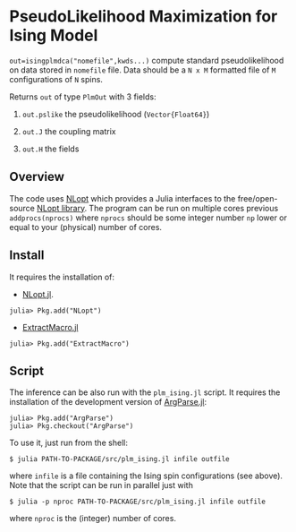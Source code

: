 PseudoLikelihood Maximization for Ising Model
=============================================

``out=isingplmdca("nomefile",kwds...)`` compute standard pseudolikelihood on data stored in `nomefile` file. Data should be a `N x M` formatted file of `M` configurations of `N` spins.

Returns ``out`` of type ``PlmOut`` with 3 fields:

1. `out.pslike` the pseudolikelihood (`Vector{Float64}`)

2. `out.J` the coupling matrix

3. `out.H` the fields


Overview
-------

The code uses
[NLopt](https://github.com/JuliaOpt/NLopt.jl) which provides a Julia
interfaces to the free/open-source [NLopt
library](http://ab-initio.mit.edu/wiki/index.php/NLopt). The program
can be run on multiple cores previous ``addprocs(nprocs)`` where
``nprocs`` should be some integer number `np` lower or equal to your
(physical) number of cores.

Install
-------
It requires the installation of:
   
* [NLopt.jl](https://github.com/JuliaOpt/NLopt.jl).
```
julia> Pkg.add("NLopt")
```
* [ExtractMacro.jl](https://github.com/carlobaldassi/ExtractMacro.jl)
```
julia> Pkg.add("ExtractMacro")
```

Script
------

The inference can be also run with the `plm_ising.jl` script. It requires the installation of the development version of [ArgParse.jl](https://github.com/carlobaldassi/ArgParse.jl):
```
julia> Pkg.add("ArgParse")
julia> Pkg.checkout("ArgParse")
```
To use it, just run from the shell:

```
$ julia PATH-TO-PACKAGE/src/plm_ising.jl infile outfile
```
where `infile` is a file containing the Ising spin configurations (see above). Note that the script can be run in parallel just with
```
$ julia -p nproc PATH-TO-PACKAGE/src/plm_ising.jl infile outfile
```
where `nproc` is the (integer) number of cores. 
